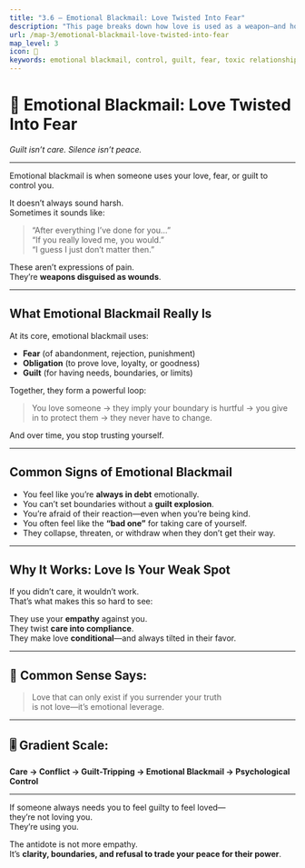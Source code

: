 ```yaml
---
title: "3.6 – Emotional Blackmail: Love Twisted Into Fear"
description: "This page breaks down how love is used as a weapon—and how to spot it."
url: /map-3/emotional-blackmail-love-twisted-into-fear
map_level: 3
icon: 🧠
keywords: emotional blackmail, control, guilt, fear, toxic relationships, manipulation, emotional harm
---
```


# 🧠 Emotional Blackmail: Love Twisted Into Fear  
*Guilt isn’t care. Silence isn’t peace.*

---

Emotional blackmail is when someone uses your love, fear, or guilt to control you.

It doesn’t always sound harsh.  
Sometimes it sounds like:

> “After everything I’ve done for you…”  
> “If you really loved me, you would.”  
> “I guess I just don’t matter then.”

These aren’t expressions of pain.  
They’re **weapons disguised as wounds**.

---

## What Emotional Blackmail Really Is

At its core, emotional blackmail uses:

- **Fear** (of abandonment, rejection, punishment)  
- **Obligation** (to prove love, loyalty, or goodness)  
- **Guilt** (for having needs, boundaries, or limits)

Together, they form a powerful loop:

> You love someone → they imply your boundary is hurtful → you give in to protect them → they never have to change.

And over time, you stop trusting yourself.

---

## Common Signs of Emotional Blackmail

- You feel like you’re **always in debt** emotionally.  
- You can’t set boundaries without a **guilt explosion**.  
- You’re afraid of their reaction—even when you’re being kind.  
- You often feel like the **“bad one”** for taking care of yourself.  
- They collapse, threaten, or withdraw when they don’t get their way.

---

## Why It Works: Love Is Your Weak Spot

If you didn’t care, it wouldn’t work.  
That’s what makes this so hard to see:

They use your **empathy** against you.  
They twist **care into compliance**.  
They make love **conditional**—and always tilted in their favor.

---

## 🧠 Common Sense Says:

> Love that can only exist if you surrender your truth  
> is not love—it’s emotional leverage.

---

## 🎚️ Gradient Scale:

**Care → Conflict → Guilt-Tripping → Emotional Blackmail → Psychological Control**

---

If someone always needs you to feel guilty to feel loved—  
they’re not loving you.  
They’re using you.

The antidote is not more empathy.  
It’s **clarity, boundaries, and refusal to trade your peace for their power**.